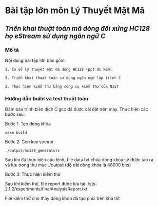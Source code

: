 # Bài tập lớn môn Lý Thuyết Mật Mã
## ***Triển khai thuật toán mã dòng đối xứng HC128 họ eStream sử dụng ngôn ngữ C***

### Mô tả

Nội dung bài tập lớn bao gồm:

    1. Cơ sở lý thuyết mật mã dòng HC128 (ppt đi kèm)

    2. Triển khai thuật toán sử dụng ngôn ngữ lập trình C

    3. Thực hiện kiểm thử bằng công cụ kiểm thử của NIST


### Hướng dẫn build và test thuật toán

Đảm bảo trình biên dịch C gcc đã được cài đặt trên máy. Thực hiện các bước sau:

Bước 1: Tạo dòng khóa
```
make build
```


Bước 2: Gen key stream 
```
./output/hc128_generators 
```

Sau khi đã thực hiện câu lệnh, file data.txt chứa dòng khóa sẽ được tạo ra và lưu trong thư mục ./output (độ dài dòng khóa là 48000 bits)

Bước 3: Thực hiện kiểm thử

Sau khi kiểm thử, file report được lưu tại  ./sts-2.1.2/experiments/finalAnalysisReport.txt

File kiểm thử cho thấy dòng khóa đã tạo phía trên khá tốt 


